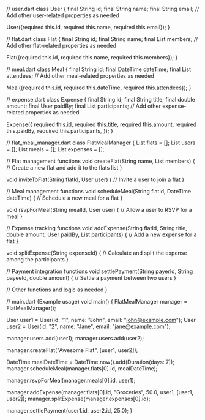 // user.dart
class User {
  final String id;
  final String name;
  final String email;
  // Add other user-related properties as needed

  User({required this.id, required this.name, required this.email});
}

// flat.dart
class Flat {
  final String id;
  final String name;
  final List<User> members;
  // Add other flat-related properties as needed

  Flat({required this.id, required this.name, required this.members});
}

// meal.dart
class Meal {
  final String id;
  final DateTime dateTime;
  final List<User> attendees;
  // Add other meal-related properties as needed

  Meal({required this.id, required this.dateTime, required this.attendees});
}

// expense.dart
class Expense {
  final String id;
  final String title;
  final double amount;
  final User paidBy;
  final List<User> participants;
  // Add other expense-related properties as needed

  Expense({
    required this.id,
    required this.title,
    required this.amount,
    required this.paidBy,
    required this.participants,
  });
}

// flat_meal_manager.dart
class FlatMealManager {
  List<Flat> flats = [];
  List<User> users = [];
  List<Meal> meals = [];
  List<Expense> expenses = [];

  // Flat management functions
  void createFlat(String name, List<User> members) {
    // Create a new flat and add it to the flats list
  }

  void inviteToFlat(String flatId, User user) {
    // Invite a user to join a flat
  }

  // Meal management functions
  void scheduleMeal(String flatId, DateTime dateTime) {
    // Schedule a new meal for a flat
  }

  void rsvpForMeal(String mealId, User user) {
    // Allow a user to RSVP for a meal
  }

  // Expense tracking functions
  void addExpense(String flatId, String title, double amount, User paidBy, List<User> participants) {
    // Add a new expense for a flat
  }

  void splitExpense(String expenseId) {
    // Calculate and split the expense among the participants
  }

  // Payment integration functions
  void settlePayment(String payerId, String payeeId, double amount) {
    // Settle a payment between two users
  }

  // Other functions and logic as needed
}

// main.dart (Example usage)
void main() {
  FlatMealManager manager = FlatMealManager();

  User user1 = User(id: "1", name: "John", email: "john@example.com");
  User user2 = User(id: "2", name: "Jane", email: "jane@example.com");

  manager.users.add(user1);
  manager.users.add(user2);

  manager.createFlat("Awesome Flat", [user1, user2]);

  DateTime mealDateTime = DateTime.now().add(Duration(days: 7));
  manager.scheduleMeal(manager.flats[0].id, mealDateTime);

  manager.rsvpForMeal(manager.meals[0].id, user1);

  manager.addExpense(manager.flats[0].id, "Groceries", 50.0, user1, [user1, user2]);
  manager.splitExpense(manager.expenses[0].id);

  manager.settlePayment(user1.id, user2.id, 25.0);
}

